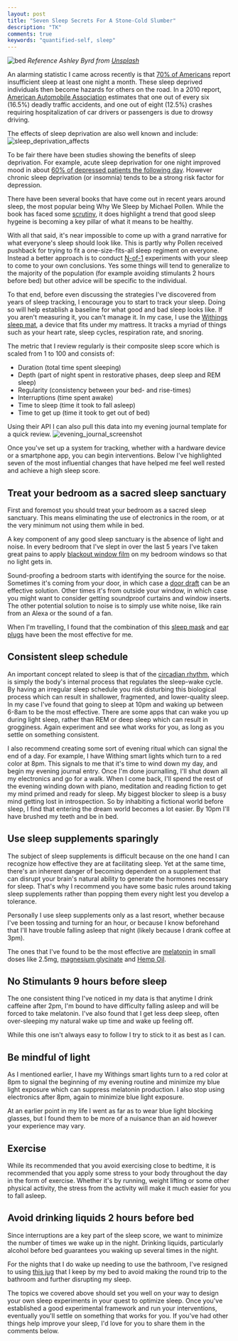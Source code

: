 ```yaml
---
layout: post
title: "Seven Sleep Secrets For A Stone-Cold Slumber"
description: "TK"
comments: true
keywords: "quantified-self, sleep"
---
```


![bed](/assets/images/bed.jpeg)
*Reference Ashley Byrd from [Unsplash](https://unsplash.com/photos/2152I5g-KEE)*

An alarming statistic I came across recently is that [70% of Americans](https://www.sleephealth.org/sleep-health/the-state-of-sleephealth-in-america/) report insufficient sleep at least one night a month. These sleep deprived individuals then become hazards for others on the road. In a 2010 report, [American Automobile Association](http://www.aaafoundation.org/pdf/2010DrowsyDrivingReport.pdf) estimates that one out of every six (16.5%) deadly traffic accidents, and one out of eight (12.5%) crashes requiring hospitalization of car drivers or passengers is due to drowsy driving. 

The effects of sleep deprivation are also well known and include:
![sleep_deprivation_affects](/assets/images/sleep_deprivation.png)

To be fair there have been studies showing the benefits of sleep deprivation. For example, acute sleep deprivation for one night improved mood in about [60% of depressed patients the following day](https://www.ncbi.nlm.nih.gov/pmc/articles/PMC3181780/). However chronic sleep deprivation (or insomnia) tends to be a strong risk factor for depression. 

There have been several books that have come out in recent years around sleep, the most popular being Why We Sleep by Michael Pollen. While the book has faced some [scrutiny](https://guzey.com/books/why-we-sleep/), it does highlight a trend that good sleep hygeine is becoming a key pillar of what it means to be healthy.

With all that said, it's near impossible to come up with a grand narrative for what everyone's sleep should look like. This is partly why Pollen received pushback for trying to fit a one-size-fits-all sleep regiment on everyone. Instead a better approach is to conduct [N-of-1](https://www.ncbi.nlm.nih.gov/pmc/articles/PMC3118090/) experiments with your sleep to come to your own conclusions. Yes some things will tend to generalize to the majority of the population (for example avoiding stimulants 2 hours before bed) but other advice will be specific to the individual.

To that end, before even discussing the strategies I've discovered from years of sleep tracking, I encourage you to start to track your sleep. Doing so will help establish a baseline for what good and bad sleep looks like. If you aren't measuring it, you can't manage it. In my case, I use the [Withings sleep mat](https://www.withings.com/us/en/sleep), a device that fits under my mattress. It tracks a myriad of things such as your heart rate, sleep cycles, respiration rate, and snoring.


The metric that I review regularly is their composite sleep score which is scaled from 1 to 100 and consists of:
- Duration (total time spent sleeping)
- Depth (part of night spent in restorative phases, deep sleep and REM sleep)
- Regularity (consistency between your bed- and rise-times)
- Interruptions (time spent awake)
- Time to sleep (time it took to fall asleep)
- Time to get up (time it took to get out of bed)

Using their API I can also pull this data into my evening journal template for a quick review.
![evening_journal_screenshot](/assets/images/daily_journal.png)

Once you've set up a system for tracking, whether with a hardware device or a smartphone app, you can begin interventions. Below I've highlighted seven of the most influential changes that have helped me feel well rested and achieve a high sleep score.

## Treat your bedroom as a sacred sleep sanctuary

First and foremost you should treat your bedroom as a sacred sleep sanctuary. This means eliminating the use of electronics in the room, or at the very minimum not using them while in bed.

A key component of any good sleep sanctuary is the absence of light and noise. In every bedroom that I've slept in over the last 5 years I've taken great pains to apply [blackout window film](https://www.amazon.com/gp/product/B073FH8RT6/ref=ppx_yo_dt_b_search_asin_title?ie=UTF8&psc=1) on my bedroom windows so that no light gets in.

Sound-proofing a bedroom starts with identifying the source for the noise. Sometimes it's coming from your door, in which case a [door draft](https://www.amazon.com/Holikme-Stopper-Weather-Stripping-Adjustable/dp/B082W6F8DJ/ref=sr_1_5?dchild=1&keywords=door%2Bdraft%2Bstopper&qid=1609716059&sr=8-5&th=1) can be an effective solution. Other times it's from outside your window, in which case you might want to consider getting soundproof curtains and window inserts. The other potential solution to noise is to simply use white noise, like rain from an Alexa or the sound of a fan.

When I'm travelling, I found that the combination of this [sleep mask](https://www.amazon.com/gp/product/B0015NZ6FK/ref=ppx_yo_dt_b_search_asin_title?ie=UTF8&psc=1) and [ear plugs](https://www.amazon.com/Honeywell-Visibility-Disposable-Earplugs-200-Pairs/dp/B0007XJOLG/ref=sr_1_8?dchild=1&keywords=earplugs&qid=1609715950&sr=8-8) have been the most effective for me. 

## Consistent sleep schedule

An important concept related to sleep is that of the [circadian rhythm](https://www.sleepfoundation.org/circadian-rhythm), which is simply the body's internal process that regulates the sleep-wake cycle. By having an irregular sleep schedule you risk disturbing this biological process which can result in shallower, fragmented, and lower-quality sleep. In my case I've found that going to sleep at 10pm and waking up between 6-8am to be the most effective. There are some apps that can wake you up during light sleep, rather than REM or deep sleep which can result in grogginess. Again experiment and see what works for you, as long as you settle on something consistent.

I also recommend creating some sort of evening ritual which can signal the end of a day. For example, I have Withing smart lights which turn to a red color at 8pm. This signals to me that it's time to wind down my day, and begin my evening journal entry. Once I'm done journalling, I'll shut down all my electronics and go for a walk. When I come back, I'll spend the rest of the evening winding down with piano, meditation and reading fiction to get my mind primed and ready for sleep. My biggest blocker to sleep is a busy mind getting lost in introspection. So by inhabiting a fictional world before sleep, I find that entering the dream world becomes a lot easier. By 10pm I'll have brushed my teeth and be in bed.

## Use sleep supplements sparingly

The subject of sleep supplements is difficult because on the one hand I can recognize how effective they are at facilitating sleep. Yet at the same time, there's an inherent danger of becoming dependent on a supplement that can disrupt your brain's natural ability to generate the hormones necessary for sleep. That's why I recommend you have some basic rules around taking sleep supplements rather than popping them every night lest you develop a tolerance.

Personally I use sleep supplements only as a last resort, whether because I've been tossing and turning for an hour, or because I know beforehand that I'll have trouble falling asleep that night (likely because I drank coffee at 3pm).

The ones that I've found to be the most effective are [melatonin](https://www.amazon.com/gp/product/B000GFSV14/ref=ppx_yo_dt_b_search_asin_title?ie=UTF8&psc=1) in small doses like 2.5mg, [magnesium glycinate](https://www.amazon.com/gp/product/B07RM7VXFV/ref=ppx_yo_dt_b_search_asin_title?ie=UTF8&psc=1) and [Hemp Oil](https://www.amazon.com/gp/product/B07NDMRFY3/ref=ppx_yo_dt_b_search_asin_title?ie=UTF8&psc=1).

## No Stimulants 9 hours before sleep

The one consistent thing I've noticed in my data is that anytime I drink caffeine after 2pm, I'm bound to have difficulty falling asleep and will be forced to take melatonin. I've also found that I get less deep sleep, often over-sleeping my natural wake up time and wake up feeling off.

While this one isn't always easy to follow I try to stick to it as best as I can.

## Be mindful of light

As I mentioned earlier, I have my Withings smart lights turn to a red color at 8pm to signal the beginning of my evening routine and minimize my blue light exposure which can suppress melatonin production. I also stop using electronics after 8pm, again to minimize blue light exposure.

At an earlier point in my life I went as far as to wear blue light blocking glasses, but I found them to be more of a nuisance than an aid however your experience may vary.

## Exercise

While its recommended that you avoid exercising close to bedtime, it is recommended that you apply some stress to your body throughout the day in the form of exercise. Whether it's by running, weight lifting or some other physical activity, the stress from the activity will make it much easier for you to fall asleep.

## Avoid drinking liquids 2 hours before bed

Since interruptions are a key part of the sleep score, we want to minimize the number of times we wake up in the night. Drinking liquids, particularly alcohol before bed guarantees you waking up several times in the night.

For the nights that I do wake up needing to use the bathroom, I've resigned to using [this jug](https://www.amazon.com/gp/product/B076S2SLPY/ref=ppx_yo_dt_b_asin_title_o00_s00?ie=UTF8&psc=1) that I keep by my bed to avoid making the round trip to the bathroom and further disrupting my sleep.

The topics we covered above should set you well on your way to design your own sleep experiments in your quest to optimize sleep. Once you've established a good experimental framework and run your interventions, eventually you'll settle on something that works for you. If you've had other things help improve your sleep, I'd love for you to share them in the comments below.
